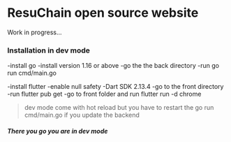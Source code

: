 # ResuChain open source website

Work in progress...

### Installation in dev mode

-install go
  -install version 1.16 or above
-go the the back directory
-run go run cmd/main.go

-install flutter
  -enable null safety
  -Dart SDK 2.13.4
-go to the front directory
-run flutter pub get
-go to front folder and run flutter run -d chrome

> dev mode come with hot reload but you have to restart the go run cmd/main.go if you update the backend

##### There you go you are in dev mode